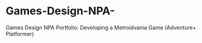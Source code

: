# Games-Design-NPA-
Games Design NPA Portfolio: Developing a Metroidvania Game (Adventure+ Platformer) 
